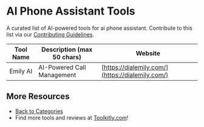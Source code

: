 # AI Phone Assistant Tools

A curated list of AI-powered tools for ai phone assistant. Contribute to this list via our [Contributing Guidelines](../CONTRIBUTING.md).

| Tool Name | Description (max 50 chars) | Website |
|-----------|----------------------------|---------|
| Emily AI | AI-Powered Call Management | [https://dialemily.com/](https://dialemily.com/) |

## More Resources
- [Back to Categories](../README.md)
- Find more tools and reviews at [Toolkitly.com](https://toolkitly.com)!
